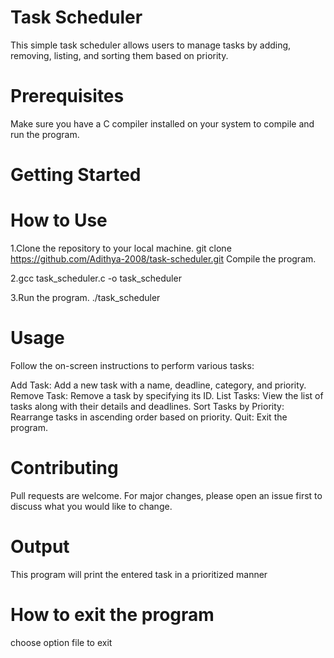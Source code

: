 # Task Scheduler
This simple task scheduler allows users to manage tasks by adding, removing, listing, and sorting them based on priority.

 # Prerequisites
   Make sure you have a C compiler installed on your system to compile and run the program.
   
# Getting Started

# How to Use 
1.Clone the repository to your local machine. 
git clone https://github.com/Adithya-2008/task-scheduler.git
Compile the program.

2.gcc task_scheduler.c -o task_scheduler

3.Run the program.
./task_scheduler

# Usage
Follow the on-screen instructions to perform various tasks:

  Add Task: Add a new task with a name, deadline, category, and priority.
  Remove Task: Remove a task by specifying its ID.
  List Tasks: View the list of tasks along with their details and deadlines.
  Sort Tasks by Priority: Rearrange tasks in ascending order based on priority.
  Quit: Exit the program.
  
# Contributing
Pull requests are welcome. For major changes, please open an issue first to discuss what you would like to change.

# Output
This program will print the entered task in a prioritized manner
# How to exit the program 
 choose option file to exit

